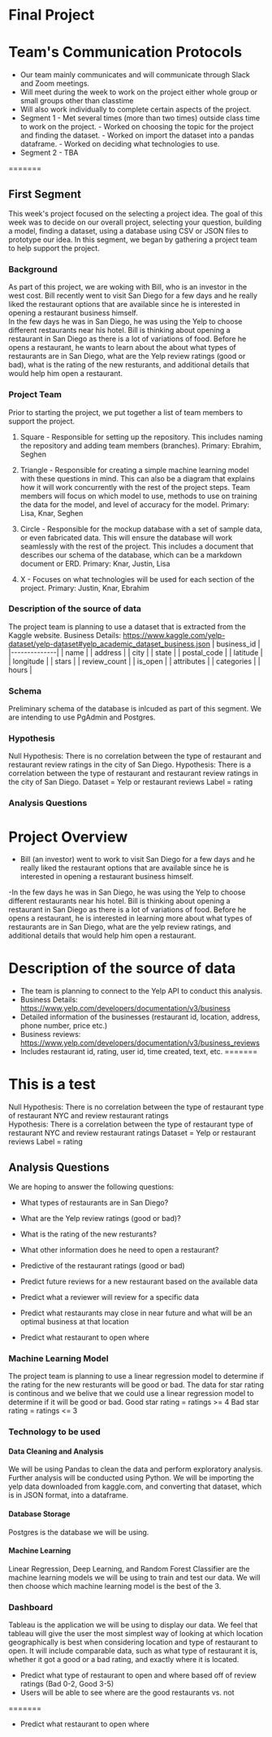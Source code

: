 # Final Project 


# Team's Communication Protocols

 - Our team mainly communicates and will communicate through Slack and Zoom meetings. 
 - Will meet during the week to work on the project either whole group or small groups other than classtime
 - Will also work individually to complete certain aspects of the project.
 - Segment 1 
          - Met several times (more than two times) outside class time to work on the project.
          - Worked on choosing the topic for the project and finding the dataset. 
          - Worked on import the dataset into a pandas dataframe.
          - Worked on deciding what technologies to use.
 - Segment 2
         - TBA
          

=======

## First Segment 

This week's project focused on the selecting a project idea. The goal of this week was to decide on our overall project, selecting your question, building a model, finding a dataset, using a database using CSV or JSON files to prototype our idea. In this segment, we began by gathering a project team to help support the project.

### Background

As part of this project, we are woking with Bill, who is an investor in the west cost. Bill recently went to visit San Diego for a few days and he really liked the restaurant options that are available since he is interested in opening a restaurant business himself.  
In the few days he was in San Diego, he was using the Yelp to choose different restaurants near his hotel. Bill is thinking about opening a restaurant in San Diego as there is a lot of variations of food. Before he opens a restaurant, he wants to learn about the   about what types of restaurants are in San Diego, what are the Yelp review ratings (good or bad), what is the rating of the new resturants, and additional details that would help him open a restaurant. 

### Project Team 

Prior to starting the project, we put together a list of team members to support the project. 

1) Square - Responsible for setting up the repository. This includes naming the repository and adding team members (branches).
Primary: Ebrahim, Seghen

2) Triangle - Responsible for creating a simple machine learning model with these questions in mind. This can also be a diagram that explains how it will work concurrently with the rest of the project steps. Team members will focus on which model to use, methods to use on training the data for the model, and level of accuracy for the model.
Primary: Lisa, Knar, Seghen

3) Circle - Responsible for the mockup database with a set of sample data, or even fabricated data. This will ensure the database will work seamlessly with the rest of the project. This includes a document that describes our schema of the database, which can be a markdown document or ERD. 
Primary: Knar, Justin, Lisa

4) X - Focuses on what technologies will be used for each section of the project. 
Primary: Justin, Knar, Ebrahim

### Description of the source of data 

The project team is planning to use a dataset that is extracted from the Kaggle website. 
Business Details: https://www.kaggle.com/yelp-dataset/yelp-dataset#yelp_academic_dataset_business.json
| business_id  |
|--------------|
| name         |
| address      |
| city         |
| state        |
| postal_code  |
| latitude     |
| longitude    |
| stars        |
| review_count |
| is_open      |
| attributes   |
| categories   |
| hours        |

### Schema

Preliminary schema of the database is inlcuded as part of this segment. We are intending to use PgAdmin and Postgres.

### Hypothesis 

Null Hypothesis: There is no correlation between the type of restaurant and restaurant review ratings in the city of San Diego.
Hypothesis: There is a correlation between the type of restaurant and restaurant review ratings in the city of San Diego.
Dataset = Yelp or restaurant reviews
Label = rating

### Analysis Questions



# Project Overview

- Bill (an investor) went to work to visit San Diego for a few days and he really liked the restaurant options that are available since he is interested in opening a restaurant business himself.  

-In the few days he was in San Diego, he was using the Yelp to choose different restaurants near his hotel. Bill is thinking about opening a restaurant in San Diego as there is a lot of variations of food. Before he opens a restaurant, he is interested in learning more about what types of restaurants are in San Diego, what are the yelp review ratings, and additional details that would help him open a restaurant. 


# Description of the source of data

 - The team is planning to connect to the Yelp API to conduct this analysis.
 - Business Details: https://www.yelp.com/developers/documentation/v3/business
 - Detailed information of the businesses (restaurant id, location, address, phone number, price etc.) 
 - Business reviews: https://www.yelp.com/developers/documentation/v3/business_reviews
 - Includes restaurant id, rating, user id, time created, text, etc.
=======
# This is a test

Null Hypothesis: There is no correlation between the type of restaurant type of restaurant NYC and review restaurant ratings  
Hypothesis: There is a correlation between the type of restaurant type of restaurant NYC and review restaurant ratings 
Dataset = Yelp or restaurant reviews
Label = rating


## Analysis Questions

We are hoping to answer the following questions:

- What types of restaurants are in San Diego?
- What are the Yelp review ratings (good or bad)?
- What is the rating of the new resturants?
- What other information does he need to open a restaurant?
- Predictive of the restaurant ratings (good or bad) 
- Predict future reviews for a new restaurant based on the available data
- Predict what a reviewer will review for a specific data
- Predict what restaurants may close in near future and what will be an optimal business at that location

- Predict what restaurant to open where

### Machine Learning Model 

The project team is planning to use a linear regression model to determine if the rating for the new resturants will be good or bad. The data for star rating is continous and we belive that we could use a linear regression model to determine if it will be good or bad. 
Good star rating = ratings >= 4
Bad star rating = ratings <= 3

### Technology to be used 

#### Data Cleaning and Analysis
We will be using Pandas to clean the data and perform exploratory analysis. Further analysis will be conducted using Python. We will be importing the yelp data downloaded from kaggle.com, and converting that dataset, which is in JSON format, into a dataframe.

#### Database Storage
Postgres is the database we will be using.

#### Machine Learning
Linear Regression, Deep Learning, and Random Forest Classifier are the machine learning models we will be using to train and test our data. We will then choose which machine learning model is the best of the 3.

### Dashboard

Tableau is the application we will be using to display our data. We feel that tableau will give the user the most simplest way of looking at which location geographically is best when considering location and type of restaurant to open. It will include comparable data, such as what type of restaurant it is, whether it got a good or a bad rating, and exactly where it is located.



- Predict what type of restaurant to open and where based off of review ratings (Bad 0-2, Good 3-5)
- Users will be able to see where are the good restaurants vs. not

=======
- Predict what restaurant to open where


